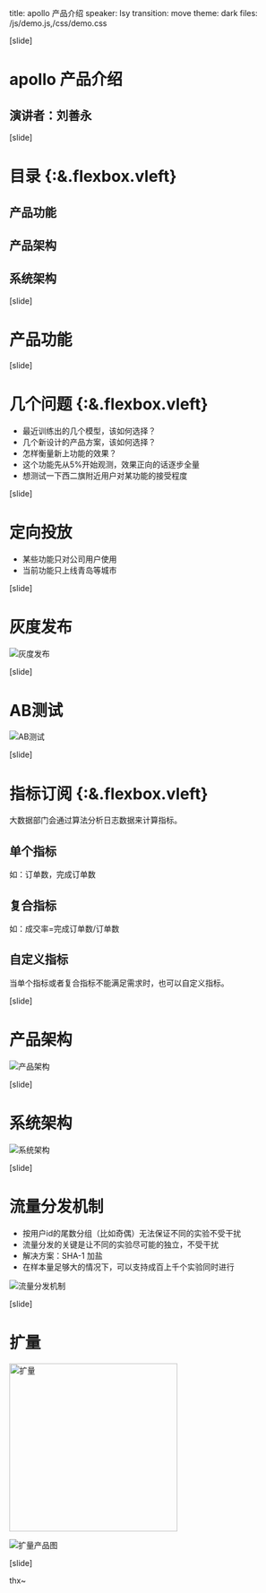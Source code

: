 title: apollo 产品介绍
speaker: lsy
transition: move
theme: dark
files: /js/demo.js,/css/demo.css

[slide]

# apollo 产品介绍
## 演讲者：刘善永

[slide]

# 目录 {:&.flexbox.vleft}
## 产品功能
## 产品架构
## 系统架构

[slide]

# 产品功能

[slide]

# 几个问题 {:&.flexbox.vleft}
- 最近训练出的几个模型，该如何选择？
- 几个新设计的产品方案，该如何选择？
- 怎样衡量新上功能的效果？
- 这个功能先从5%开始观测，效果正向的话逐步全量
- 想测试一下西二旗附近用户对某功能的接受程度

[slide]

# 定向投放

- 某些功能只对公司用户使用
- 当前功能只上线青岛等城市

[slide]

# 灰度发布
![灰度发布](https://raw.githubusercontent.com/buptlsy/images/gh-pages/apollo-huidu.png)

[slide]

# AB测试
![AB测试](https://raw.githubusercontent.com/buptlsy/images/gh-pages/apollo-AB.png)

[slide]

# 指标订阅 {:&.flexbox.vleft}
大数据部门会通过算法分析日志数据来计算指标。
## 单个指标  
如：订单数，完成订单数
## 复合指标  
如：成交率=完成订单数/订单数
## 自定义指标
当单个指标或者复合指标不能满足需求时，也可以自定义指标。

[slide]

# 产品架构
![产品架构](https://raw.githubusercontent.com/buptlsy/images/gh-pages/apollo-chanpin-struct.png)

[slide]

# 系统架构
![系统架构](https://raw.githubusercontent.com/buptlsy/images/gh-pages/apollo-server-struct.png)

[slide]

# 流量分发机制

- 按用户id的尾数分组（比如奇偶）无法保证不同的实验不受干扰
- 流量分发的关键是让不同的实验尽可能的独立，不受干扰
- 解决方案：SHA-1 加盐
- 在样本量足够大的情况下，可以支持成百上千个实验同时进行

![流量分发机制](https://raw.githubusercontent.com/buptlsy/images/gh-pages/apollo-flow-dispatch.png)

[slide]

# 扩量
<img src="https://raw.githubusercontent.com/buptlsy/images/gh-pages/apollo-kuoliang-1.png" height="300" alt="扩量" />

![扩量产品图](https://raw.githubusercontent.com/buptlsy/images/gh-pages/apollo-kuoliang.png)

[slide]

thx~